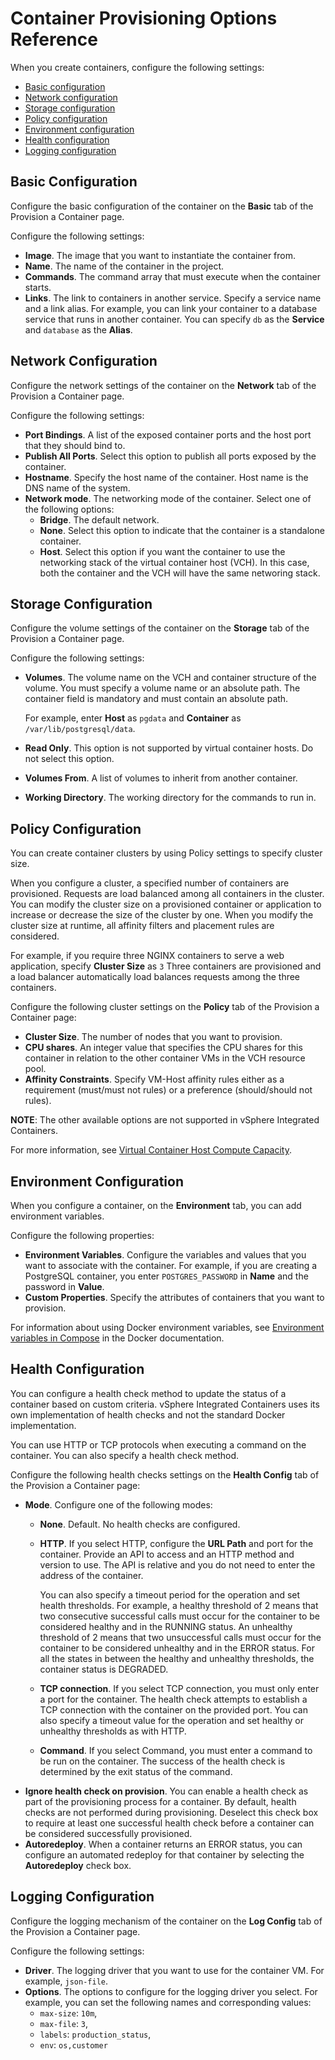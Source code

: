 # Container Provisioning Options Reference #

When you create containers, configure the following settings:

- [Basic configuration](#basic-configuration)
- [Network configuration](#network-configuration)
- [Storage configuration](#storage-configuration)
- [Policy configuration](#policy-configuration)
- [Environment configuration](#environment-configuration)
- [Health configuration](#health-configuration)
- [Logging configuration](#logging-configuration)

## Basic Configuration ##

Configure the basic configuration of the container on the **Basic** tab of the Provision a Container page.

Configure the following settings:

- **Image**. The image that you want to instantiate the container from.
- **Name**. The name of the container in the project.
- **Commands**. The command array that must execute when the container starts.
- **Links**. The link to containers in another service. Specify a service name and a link alias. For example, you can link your container to a database service that runs in another container. You can specify `db` as the **Service** and `database` as the **Alias**.

## Network Configuration ##

Configure the network settings of the container on the **Network** tab of the Provision a Container page.

Configure the following settings:

- **Port Bindings**. A list of the exposed container ports and the host port that they should bind to.
- **Publish All Ports**. Select this option to publish all ports exposed by the container.
- **Hostname**. Specify the host name of the container. Host name is the DNS name of the system.
- **Network mode**. The networking mode of the container. Select one of the following options:
    - **Bridge**. The default network.
    - **None**. Select this option to indicate that the container is a standalone container.
    - **Host**. Select this option if you want the container to use the networking stack of the virtual container host (VCH). In this case, both the container and the VCH will have the same networing stack.

## Storage Configuration ##

Configure the volume settings of the container on the **Storage** tab of the Provision a Container page.

Configure the following settings:

- **Volumes**. The volume name on the VCH and container structure of the volume. You must specify a volume name or an absolute path. The container field is mandatory and must contain an absolute path.

    For example, enter **Host** as `pgdata` and **Container** as `/var/lib/postgresql/data`.

- **Read Only**. This option is not supported by virtual container hosts. Do not select this option.
- **Volumes From**. A list of volumes to inherit from another container.
- **Working Directory**. The working directory for the commands to run in.

## Policy Configuration ##

You can create container clusters by using Policy settings to specify cluster size.

When you configure a cluster, a specified number of containers are provisioned. Requests are load balanced among all containers in the cluster. You can modify the cluster size on a provisioned container or application to increase or decrease the size of the cluster by one. When you modify the cluster size at runtime, all affinity filters and placement rules are considered. 

For example, if you require three NGINX containers to serve a web application, specify **Cluster Size** as `3` Three containers are provisioned and a load balancer automatically load balances requests among the three containers.

Configure the following cluster settings on the **Policy** tab of the Provision a Container page:

- **Cluster Size**. The number of nodes that you want to provision.
- **CPU shares**. An integer value that specifies the CPU shares for this container in relation to the other container VMs in the VCH resource pool.
- **Affinity Constraints**. Specify VM-Host affinity rules either as a requirement (must/must not rules) or a preference (should/should not rules).

**NOTE**: The other available options are not supported in vSphere Integrated Containers.

For more information, see [Virtual Container Host Compute Capacity](../vic_vsphere_admin/vch_compute.md).

## Environment Configuration ##

When you configure a container, on the **Environment** tab, you can add environment variables.

Configure the following properties:

- **Environment Variables**. Configure the variables and values that you want to associate with the container. For example, if you are creating a PostgreSQL container, you enter `POSTGRES_PASSWORD` in **Name** and the password in **Value**.
- **Custom Properties**. Specify the attributes of containers that you want to provision.

For information about using Docker environment variables, see [Environment variables in Compose](https://docs.docker.com/compose/environment-variables/) in the Docker documentation.

## Health Configuration ##

You can configure a health check method to update the status of a container based on custom criteria.
vSphere Integrated Containers uses its own implementation of health checks and not the standard Docker implementation.

You can use HTTP or TCP protocols when executing a command on the container. You can also specify a health check method.

Configure the following health checks settings on the **Health Config** tab of the Provision a Container page:

- **Mode**. Configure one of the following modes:
    - **None**. Default. No health checks are configured.
    - **HTTP**. If you select HTTP, configure the **URL Path** and port for the container. Provide an API to access and an HTTP method and version to use. The API is relative and you do not need to enter the address of the container.
        
        You can also specify a timeout period for the operation and set health thresholds. For example, a healthy threshold of 2 means that two consecutive successful calls must occur for the container to be considered healthy and in the RUNNING status. An unhealthy threshold of 2 means that two unsuccessful calls must occur for the container to be considered unhealthy and in the ERROR status. For all the states in between the healthy and unhealthy thresholds, the container status is DEGRADED.
    - **TCP connection**. If you select TCP connection, you must only enter a port for the container. The health check attempts to establish a TCP connection with the container on the provided port. You can also specify a timeout value for the operation and set healthy or unhealthy thresholds as with HTTP.
    - **Command**. If you select Command, you must enter a command to be run on the container. The success of the health check is determined by the exit status of the command.
- **Ignore health check on provision**. You can enable a health check as part of the provisioning process for a container. By default, health checks are not performed during provisioning. Deselect this check box to require at least one successful health check before a container can be considered successfully provisioned.
- **Autoredeploy**. When a container returns an ERROR status, you can configure an automated redeploy for that container by selecting the **Autoredeploy** check box.

## Logging Configuration ##

Configure the logging mechanism of the container on the **Log Config** tab of the Provision a Container page.

Configure the following settings:

- **Driver**. The logging driver that you want to use for the container VM. For example, `json-file`.
- **Options**. The options to configure for the logging driver you select. For example, you can set the following names and corresponding values:
    - `max-size`: `10m`,
    - `max-file`: `3`,
    - `labels`: `production_status`,
    - `env`: `os,customer`
